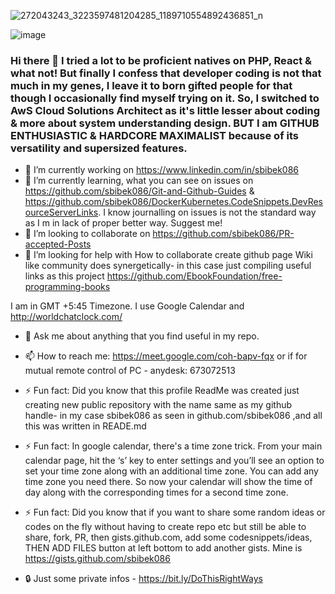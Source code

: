 ![272043243_3223597481204285_1189710554892436851_n](https://user-images.githubusercontent.com/11883023/150837338-f0c237f0-ce29-4f8b-9c20-c2f34054f79b.jpg)

![image](https://user-images.githubusercontent.com/11883023/150847281-192341a7-7ad3-49e4-beb5-0c7934c8eebf.png)

### Hi there 👋 I tried a lot to be proficient natives on PHP, React & what not! But finally I confess that developer coding is not that much in my genes, I leave it to born gifted people for that though I occasionally find myself trying on it. So, I switched to AwS Cloud Solutions Architect as it's little lesser about coding & more about system understanding design.   BUT I am GITHUB ENTHUSIASTIC & HARDCORE MAXIMALIST because of its versatility and supersized features.

- 🔭 I’m currently working on https://www.linkedin.com/in/sbibek086
- 🌱 I’m currently learning, what you can see on issues on https://github.com/sbibek086/Git-and-Github-Guides & https://github.com/sbibek086/DockerKubernetes.CodeSnippets.DevResourceServerLinks. I know journalling on issues is not the standard way as I m in lack of proper better way. Suggest me!
- 👯 I’m looking to collaborate on https://github.com/sbibek086/PR-accepted-Posts
- 🤔 I’m looking for help with How to collaborate create github page Wiki like community does synergetically- in this case just compiling useful links as this project https://github.com/EbookFoundation/free-programming-books 

I am in GMT +5:45 Timezone. I use Google Calendar and http://worldchatclock.com/
- 💬 Ask me about anything that you find useful in my repo.
- 📫 How to reach me: https://meet.google.com/coh-bapv-fqx or if for mutual remote control of PC - anydesk: 673072513

- ⚡ Fun fact: Did you know that this profile ReadMe was created just creating new public repository with the name same as my github handle- in my case sbibek086 as seen in github.com/sbibek086 ,and all this was written in READE.md
- ⚡ Fun fact: In google calendar, there's a time zone trick. From your main calendar page, hit the ‘s’ key to enter settings and you’ll see an option to set your time zone along with an additional time zone. You can add any time zone you need there. So now your calendar will show the time of day along with the corresponding times for a second time zone.  
- ⚡ Fun fact: Did you know that if you want to share some random ideas or codes on the fly without having to create repo etc but still be able to share, fork, PR, then gists.github.com, add some codesnippets/ideas, THEN ADD FILES button at left bottom to add another gists. Mine is https://gists.github.com/sbibek086
- 🔒 Just some private infos - https://bit.ly/DoThisRightWays
